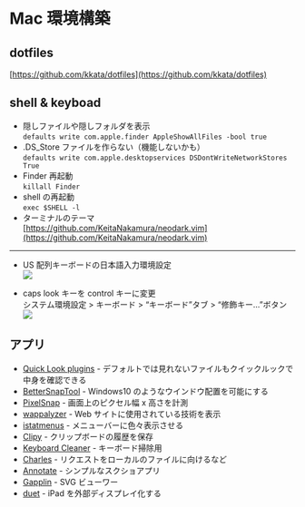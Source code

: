 # Mac 環境構築

## dotfiles

[https://github.com/kkata/dotfiles](https://github.com/kkata/dotfiles)

## shell & keyboad

- 隠しファイルや隠しフォルダを表示  
  `defaults write com.apple.finder AppleShowAllFiles -bool true`
- .DS_Store ファイルを作らない（機能しないかも）  
  `defaults write com.apple.desktopservices DSDontWriteNetworkStores True`
- Finder 再起動  
  `killall Finder`
- shell の再起動  
  `exec $SHELL -l`
- ターミナルのテーマ  
  [https://github.com/KeitaNakamura/neodark.vim](https://github.com/KeitaNakamura/neodark.vim)

---

- US 配列キーボードの日本語入力環境設定  
  ![](/tool.keyboad1.png)

- caps look キーを control キーに変更  
  システム環境設定 > キーボード > “キーボード”タブ > “修飾キー...”ボタン
  ![](/tool.keyboad3.png)

## アプリ

- [Quick Look plugins](https://github.com/sindresorhus/quick-look-plugins) - デフォルトでは見れないファイルもクイックルックで中身を確認できる
- [BetterSnapTool](https://apps.apple.com/jp/app/bettersnaptool/id417375580?mt=12) - Windows10 のようなウインドウ配置を可能にする
- [PixelSnap](https://getpixelsnap.com/) - 画面上のピクセル幅 x 高さを計測
- [wappalyzer](https://www.wappalyzer.com/) - Web サイトに使用されている技術を表示
- [istatmenus](https://bjango.com/mac/istatmenus/) - メニューバーに色々表示させる
- [Clipy](https://clipy-app.com/) - クリップボードの履歴を保存
- [Keyboard Cleaner](http://jan.prima.de/~jan/plok/archives/48-Keyboard-Cleaner.html) - キーボード掃除用
- [Charles](https://www.charlesproxy.com/) - リクエストをローカルのファイルに向けるなど
- [Annotate](https://apps.apple.com/jp/app/annotate-capture-and-share/id918207447) - シンプルなスクショアプリ
- [Gapplin](http://gapplin.wolfrosch.com/) - SVG ビューワー
- [duet](https://ja.duetdisplay.com/) - iPad を外部ディスプレイ化する
